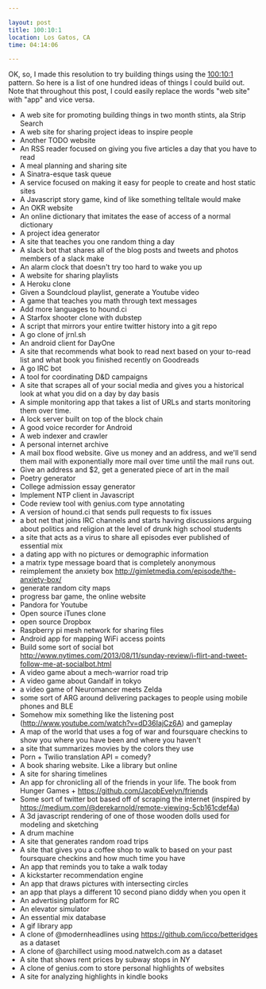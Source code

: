 ```yaml
---

layout: post
title: 100:10:1
location: Los Gatos, CA
time: 04:14:06

---
```


OK, so, I made this resolution to try building things using the [100:10:1](http://blog.fogus.me/2015/11/04/the-100101-method-my-approach-to-open-source/) pattern. So here is a list of one hundred ideas of things I could build out. Note that throughout this post, I could easily replace the words "web site" with "app" and vice versa.

 * A web site for promoting building things in two month stints, ala Strip Search
 * A web site for sharing project ideas to inspire people
 * Another TODO website
 * An RSS reader focused on giving you five articles a day that you have to read
 * A meal planning and sharing site
 * A Sinatra-esque task queue
 * A service focused on making it easy for people to create and host static sites
 * A Javascript story game, kind of like something telltale would make
 * An OKR website
 * An online dictionary that imitates the ease of access of a normal dictionary
 * A project idea generator
 * A site that teaches you one random thing a day
 * A slack bot that shares all of the blog posts and tweets and photos members of a slack make
 * An alarm clock that doesn't try too hard to wake you up
 * A website for sharing playlists
 * A Heroku clone
 * Given a Soundcloud playlist, generate a Youtube video
 * A game that teaches you math through text messages
 * Add more languages to hound.ci
 * A Starfox shooter clone with dubstep
 * A script that mirrors your entire twitter history into a git repo
 * A go clone of jrnl.sh
 * An android client for DayOne
 * A site that recommends what book to read next based on your to-read list and what book you finished recently on Goodreads
 * A go IRC bot
 * A tool for coordinating D&D campaigns
 * A site that scrapes all of your social media and gives you a historical look at what you did on a day by day basis
 * A simple monitoring app that takes a list of URLs and starts monitoring them over time.
 * A lock server built on top of the block chain
 * A good voice recorder for Android
 * A web indexer and crawler
 * A personal internet archive
 * A mail box flood website. Give us money and an address, and we'll send them mail with exponentially more mail over time until the mail runs out.
 * Give an address and $2, get a generated piece of art in the mail
 * Poetry generator
 * College admission essay generator
 * Implement NTP client in Javascript
 * Code review tool with genius.com type annotating
 * A version of hound.ci that sends pull requests to fix issues
 * a bot net that joins IRC channels and starts having discussions arguing about politics and religion at the level of drunk high school students
 * a site that acts as a virus to share all episodes ever published of essential mix
 * a dating app with no pictures or demographic information
 * a matrix type message board that is completely anonymous
 * reimplement the anxiety box http://gimletmedia.com/episode/the-anxiety-box/
 * generate random city maps
 * progress bar game, the online website
 * Pandora for Youtube
 * Open source iTunes clone
 * open source Dropbox
 * Raspberry pi mesh network for sharing files
 * Android app for mapping WiFi access points
 * Build some sort of social bot http://www.nytimes.com/2013/08/11/sunday-review/i-flirt-and-tweet-follow-me-at-socialbot.html
 * A video game about a mech-warrior road trip
 * A video game about Gandalf in tokyo
 * a video game of Neuromancer meets Zelda
 * some sort of ARG around delivering packages to people using mobile phones and BLE
 * Somehow mix something like the listening post (http://www.youtube.com/watch?v=dD36IajCz6A) and gameplay
 * A map of the world that uses a fog of war and foursquare checkins to show you where you have been and where you haven't 
 * a site that summarizes movies by the colors they use
 * Porn + Twilio translation API = comedy?
 * A book sharing website. Like a library but online
 * A site for sharing timelines
 * An app for chronicling all of the friends in your life. The book from Hunger Games + https://github.com/JacobEvelyn/friends
 * Some sort of twitter bot based off of scraping the internet (inspired by https://medium.com/@derekarnold/remote-viewing-5cb161cdef4a)
 * A 3d javascript rendering of one of those wooden dolls used for modeling and sketching
 * A drum machine
 * A site that generates random road trips
 * A site that gives you a coffee shop to walk to based on your past foursquare checkins and how much time you have
 * An app that reminds you to take a walk today
 * A kickstarter recommendation engine
 * An app that draws pictures with intersecting circles
 * an app that plays a different 10 second piano diddy when you open it
 * An advertising platform for RC
 * An elevator simulator
 * An essential mix database
 * A gif library app
 * A clone of @modernheadlines using https://github.com/icco/betteridges as a dataset
 * A clone of @archillect using mood.natwelch.com as a dataset
 * A site that shows rent prices by subway stops in NY
 * A clone of genius.com to store personal highlights of websites
 * A site for analyzing highlights in kindle books
